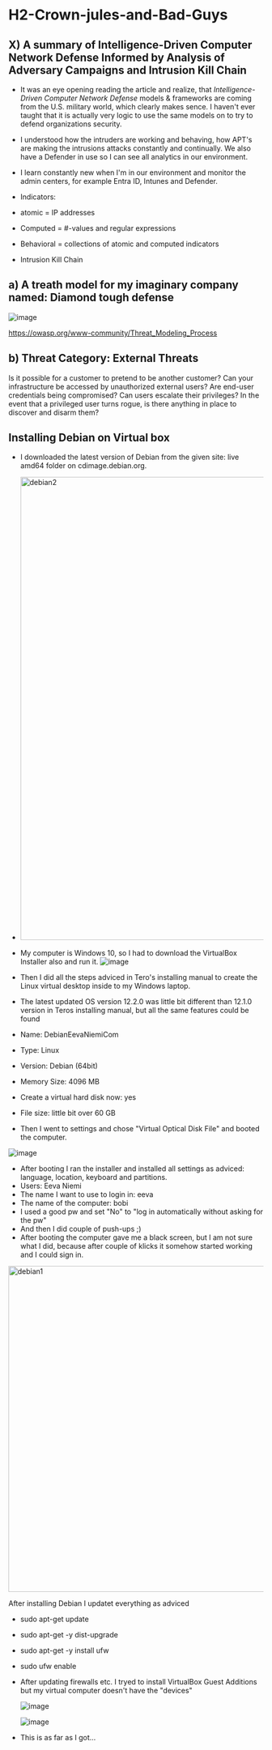 # H2-Crown-jules-and-Bad-Guys

## X) A summary of Intelligence-Driven Computer Network Defense Informed by Analysis of Adversary Campaigns and Intrusion Kill Chain

- It was an eye opening reading the article and realize, that _Intelligence-Driven Computer Network Defense_ models & frameworks are coming from the U.S. military world, which clearly makes sence. I haven't ever taught that it is actually
  very logic to use the same models on  to try to defend organizations security.

- I understood how the intruders are working and behaving, how APT's are making the intrusions attacks constantly and continually. We also have a Defender in use so I can see all analytics in our environment.
- I learn constantly new when I'm in our environment and monitor the admin centers, for example Entra ID, Intunes and Defender.

- Indicators:
-   atomic = IP addresses
-   Computed = #-values and regular expressions
-   Behavioral = collections of atomic and computed indicators

-   Intrusion Kill Chain 



 ## a) A treath model for my imaginary company named: Diamond tough defense

![image](https://github.com/Eeva1/H2-Crown-jules-and-Bad-Guys/assets/149093822/ade0653b-f638-4d44-9bd2-f6e0f4de9097)






https://owasp.org/www-community/Threat_Modeling_Process

## b) Threat Category: External Threats
Is it possible for a customer to pretend to be another customer?
Can your infrastructure be accessed by unauthorized external users?
Are end-user credentials being compromised?
Can users escalate their privileges?
In the event that a privileged user turns rogue, is there anything in place to discover and disarm them?


## Installing Debian on Virtual box

- I downloaded the latest version of Debian from the given site: live amd64 folder on cdimage.debian.org.
- <img width="915" alt="debian2" src="https://github.com/Eeva1/H2-Crown-jules-and-Bad-Guys/assets/149093822/9bf391e0-bbff-438d-87cb-08a819d7fcdd">

- My computer is Windows 10, so I had to download the VirtualBox Installer also and run it.
![image](https://github.com/Eeva1/H2-Crown-jules-and-Bad-Guys/assets/149093822/7d3130af-e392-49ed-b122-75a159a1b92a)

- Then I did all the steps adviced in Tero's installing manual to create the Linux virtual desktop inside to my Windows laptop.
- The latest updated OS version 12.2.0 was little bit different than 12.1.0 version in Teros installing manual, but all the same features could be found
- Name: DebianEevaNiemiCom
- Type: Linux
- Version: Debian (64bit)
- Memory Size: 4096 MB
- Create a virtual hard disk now: yes
- File size: little bit over 60 GB
- Then I went to settings and chose "Virtual Optical Disk File" and booted the computer.

![image](https://github.com/Eeva1/H2-Crown-jules-and-Bad-Guys/assets/149093822/a5da58ff-a622-454c-a974-941d4f3c15e7)

- After booting I ran the installer and installed all settings as adviced: language, location, keyboard and partitions.
- Users: Eeva Niemi
- The name I want to use to login in: eeva
- The name of the computer: bobi
- I used a good pw and set "No" to "log in automatically without asking for the pw"
- And then I did couple of push-ups ;)
- After booting the computer gave me a black screen, but I am not sure what I did, because after couple of klicks it somehow started working and I could sign in.

<img width="644" alt="debian1" src="https://github.com/Eeva1/H2-Crown-jules-and-Bad-Guys/assets/149093822/bde31d4c-4387-461a-b23b-2a3999041208">

After installing Debian I updatet everything as adviced
- sudo apt-get update
- sudo apt-get -y dist-upgrade
- sudo apt-get -y install ufw
- sudo ufw enable

- After updating firewalls etc. I tryed to install VirtualBox Guest Additions but my virtual computer doesn't have the "devices"

  ![image](https://github.com/Eeva1/H2-Crown-jules-and-Bad-Guys/assets/149093822/baf3ddf5-93fe-4087-b5ec-1cc52e74d322)

  ![image](https://github.com/Eeva1/H2-Crown-jules-and-Bad-Guys/assets/149093822/cbacd63f-a902-4634-801c-77dbac3876f2)

- This is as far as I got...
